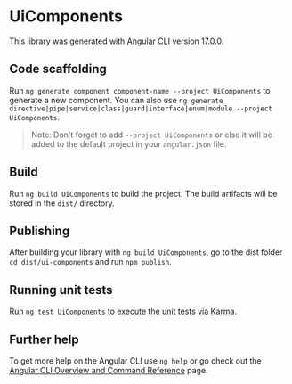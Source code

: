 # UiComponents

This library was generated with [Angular CLI](https://github.com/angular/angular-cli) version 17.0.0.

## Code scaffolding

Run `ng generate component component-name --project UiComponents` to generate a new component. You can also use `ng generate directive|pipe|service|class|guard|interface|enum|module --project UiComponents`.
> Note: Don't forget to add `--project UiComponents` or else it will be added to the default project in your `angular.json` file. 

## Build

Run `ng build UiComponents` to build the project. The build artifacts will be stored in the `dist/` directory.

## Publishing

After building your library with `ng build UiComponents`, go to the dist folder `cd dist/ui-components` and run `npm publish`.

## Running unit tests

Run `ng test UiComponents` to execute the unit tests via [Karma](https://karma-runner.github.io).

## Further help

To get more help on the Angular CLI use `ng help` or go check out the [Angular CLI Overview and Command Reference](https://angular.io/cli) page.

